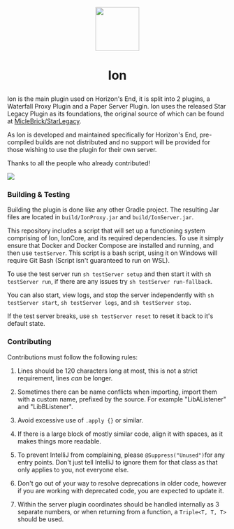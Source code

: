 <p align="center"><img width="100" height="100" src="https://github.com/HorizonsEndMC/Ion/assets/40183121/ac9eccba-055b-4210-bb01-bad09938d0a4"></p>

# <p align="center"> Ion </p>

Ion is the main plugin used on Horizon's End, it is split into 2 plugins, a Waterfall Proxy Plugin and a Paper Server
Plugin. Ion uses the released Star Legacy Plugin as its foundations, the original source of which can be found at
[MicleBrick/StarLegacy](https://github.com/MicleBrick/StarLegacy).

As Ion is developed and maintained specifically for Horizon's End, pre-compiled builds are not distributed and no
support will be provided for those wishing to use the plugin for their own server.

Thanks to all the people who already contributed!

<a href="https://github.com/HorizonsEndMC/Ion/graphs/contributors">
  <img src="https://contrib.rocks/image?repo=HorizonsEndMC/Ion" />
</a>

### Building & Testing

Building the plugin is done like any other Gradle project. The resulting Jar files are located in `build/IonProxy.jar`
and `build/IonServer.jar`.

This repository includes a script that will set up a functioning system comprising of Ion, IonCore, and its required
dependencies. To use it simply ensure that Docker and Docker Compose are installed and running, and then use
`testServer`. This script is a bash script, using it on Windows will require Git Bash (Script isn't guaranteed to run on WSL).

To use the test server run `sh testServer setup` and then start it with `sh testServer run`, if there are any issues try
`sh testServer run-fallback`.

You can also start, view logs, and stop the server independently with `sh testServer start`, `sh testServer logs`,
and `sh testServer stop`.

If the test server breaks, use `sh testServer reset` to reset it back to it's default state.

### Contributing

Contributions must follow the following rules:

1) Lines should be 120 characters long at most, this is not a strict requirement, lines *can* be longer.

2) Sometimes there can be name conflicts when importing, import them with a custom name, prefixed by the source. For
   example "LibAListener" and "LibBListener".

3) Avoid excessive use of `.apply {}` or similar.

4) If there is a large block of mostly similar code, align it with spaces, as it makes things more readable.

5) To prevent IntelliJ from complaining, please `@Suppress("Unused")`for any entry points. Don't just tell IntelliJ to
   ignore them for that class as that only applies to you, not everyone else.

6) Don't go out of your way to resolve deprecations in older code, however if you are working with deprecated code, you
   are expected to update it.

7) Within the server plugin coordinates should be handled internally as 3 separate numbers, or when returning from a
    function, a `Triple<T, T, T>` should be used.
